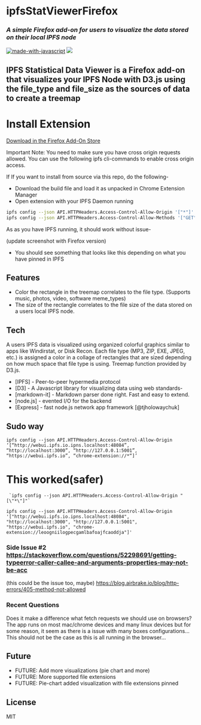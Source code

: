 # ipfsStatViewerFirefox

### _A simple Firefox add-on for users to visualize the data stored on their local IPFS node_

[![made-with-javascript](https://img.shields.io/badge/Made%20with-JavaScript-1f425f.svg)](https://www.javascript.com)
[![](https://img.shields.io/badge/project-IPFS-blue.svg?style=flat-square)](https://ipfs.io/)



## IPFS Statistical Data Viewer is a Firefox add-on that visualizes your IPFS Node with D3.js using the file_type and file_size as the sources of data to create a treemap


# Install Extension

[Download in the Firefox Add-On Store](https://addons.mozilla.org/en-US/firefox/addon/ipfs-stat-viewer/)

Important Note: You need to make sure you have cross origin requests allowed. You can use the following ipfs cli-commands to enable cross origin access. 

If 
If you want to install from source via this repo, do the following-

- Download the build file and load it as unpacked in Chrome Extension Manager
- Open extension with your IPFS Daemon running



```sh
ipfs config --json API.HTTPHeaders.Access-Control-Allow-Origin '["*"]'
ipfs config --json API.HTTPHeaders.Access-Control-Allow-Methods '["GET", "POST"]'
```
As as you have IPFS running, it should work without issue-

(update screenshot with Firefox version)

- You should see something that looks like this depending on what you have pinned in IPFS

## Features
- Color the rectangle in the treemap correlates to the file type. (Supports music, photos, video, software meme_types) 
- The size of the rectangle correlates to the file size of the data stored on a users local IPFS node.  

## Tech

 A users IPFS data is visualized using organized colorful graphics similar to apps like Windirstat, or Disk Recon. Each file type (MP3, ZIP, EXE, JPEG, etc.) is assigned a color in a collage of rectangles that are sized depending on how much space that file type is using. Treemap function provided by D3.js.  

- [IPFS] - Peer-to-peer hypermedia protocol
- [D3] - A Javascript library for visualizing data using web standards-
- [markdown-it] - Markdown parser done right. Fast and easy to extend.
- [node.js] - evented I/O for the backend
- [Express] - fast node.js network app framework [@tjholowaychuk]

## Sudo way

```
ipfs config --json API.HTTPHeaders.Access-Control-Allow-Origin ‘[“http://webui.ipfs.io.ipns.localhost:48084”, “http://localhost:3000”, “http://127.0.0.1:5001”, “https://webui.ipfs.io”, “chrome-extension://*“]’
```



# This worked(safer)

```
 `ipfs config --json API.HTTPHeaders.Access-Control-Allow-Origin "[\"*\"]"`
```

```
ipfs config --json API.HTTPHeaders.Access-Control-Allow-Origin '["http://webui.ipfs.io.ipns.localhost:48084", "http://localhost:3000", "http://127.0.0.1:5001", "https://webui.ipfs.io", "chrome-extension://leoogniilogpecgamlbafoajfcaoddja"]'
```
### Side Issue #2 https://stackoverflow.com/questions/52298691/getting-typeerror-caller-callee-and-arguments-properties-may-not-be-acc
(this could be the issue too, maybe) https://blog.airbrake.io/blog/http-errors/405-method-not-allowed 

### Recent Questions

Does it make a difference what fetch requests we should use on browsers? The app runs on most mac/chrome devices and many linux devices but for some reason, it seem as there is a issue with many boxes configurations... This should not be the case as this is all running in the browser... 

## Future 

- FUTURE: Add more visualizations (pie chart and more)
- FUTURE: More supported file extensions
- FUTURE: Pie-chart added visualization with file extensions pinned


## License

MIT
